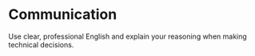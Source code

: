 # Communication

Use clear, professional English and explain your reasoning when making technical decisions.
